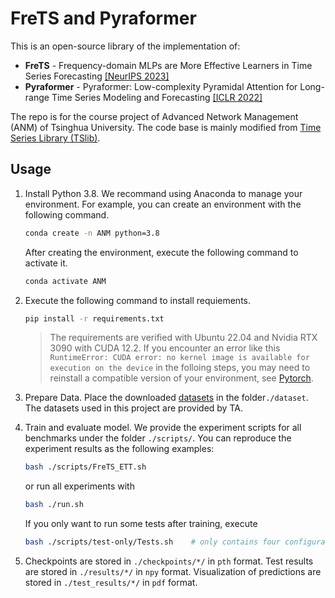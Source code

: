 # FreTS and Pyraformer

This is an open-source library of the implementation of:
  - **FreTS** - Frequency-domain MLPs are More Effective Learners in Time Series Forecasting [[NeurIPS 2023]](https://arxiv.org/pdf/2311.06184.pdf) 
  - **Pyraformer** - Pyraformer: Low-complexity Pyramidal Attention for Long-range Time Series Modeling and Forecasting [[ICLR 2022]](https://openreview.net/pdf?id=0EXmFzUn5I) 

The repo is for the course project of Advanced Network Management (ANM) of Tsinghua University.
The code base is mainly modified from [Time Series Library (TSlib)](https://github.com/thuml/Time-Series-Library). 


## Usage

1. Install Python 3.8. We recommand using Anaconda to manage your environment. For example, you can create an environment with the following command.

   ```bash
   conda create -n ANM python=3.8
   ```

   After creating the environment, execute the following command to activate it.

   ```bash
   conda activate ANM
   ```

2. Execute the following command to install requiements.

   ```bash
   pip install -r requirements.txt
   ```

   > The requirements are verified with Ubuntu 22.04 and Nvidia RTX 3090 with CUDA 12.2.  If you encounter an error like this `RuntimeError: CUDA error: no kernel image is available for execution on the device` in the folloing steps, you may need to reinstall a compatible version of your environment, see [Pytorch](https://pytorch.org/get-started/locally/).
3. Prepare Data. Place the downloaded [datasets](https://cloud.tsinghua.edu.cn/d/1c9e8f2fffa8495e9ba1/) in the folder`./dataset`. The datasets used in this project are provided by TA.

4. Train and evaluate model. We provide the experiment scripts for all benchmarks under the folder `./scripts/`. You can reproduce the experiment results as the following examples:

   ```bash
   bash ./scripts/FreTS_ETT.sh
   ```

   or run all experiments with

   ```bash
   bash ./run.sh
   ```

   If you only want to run some tests after training, execute

   ```bash
   bash ./scripts/test-only/Tests.sh	# only contains four configurations to reproduce the figures in the report
   ```

5. Checkpoints are stored in `./checkpoints/*/` in `pth` format. Test results are stored in `./results/*/` in `npy` format. Visualization of predictions are stored in `./test_results/*/` in `pdf` format.